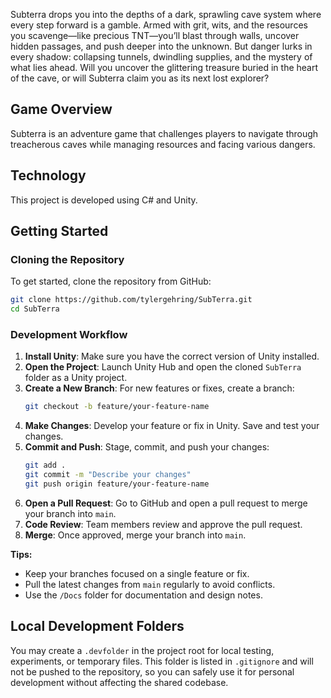 Subterra drops you into the depths of a dark, sprawling cave system where every step forward is a gamble. Armed with grit, wits, and the resources you scavenge—like precious TNT—you’ll blast through walls, uncover hidden passages, and push deeper into the unknown. But danger lurks in every shadow: collapsing tunnels, dwindling supplies, and the mystery of what lies ahead. Will you uncover the glittering treasure buried in the heart of the cave, or will Subterra claim you as its next lost explorer?

## Game Overview

Subterra is an adventure game that challenges players to navigate through treacherous caves while managing resources and facing various dangers.

## Technology
This project is developed using C# and Unity.

## Getting Started

### Cloning the Repository

To get started, clone the repository from GitHub:

```bash
git clone https://github.com/tylergehring/SubTerra.git
cd SubTerra
```

### Development Workflow

1. **Install Unity**: Make sure you have the correct version of Unity installed.
2. **Open the Project**: Launch Unity Hub and open the cloned `SubTerra` folder as a Unity project.
3. **Create a New Branch**: For new features or fixes, create a branch:
	```bash
	git checkout -b feature/your-feature-name
	```
4. **Make Changes**: Develop your feature or fix in Unity. Save and test your changes.
5. **Commit and Push**: Stage, commit, and push your changes:
	```bash
	git add .
	git commit -m "Describe your changes"
	git push origin feature/your-feature-name
	```
6. **Open a Pull Request**: Go to GitHub and open a pull request to merge your branch into `main`.
7. **Code Review**: Team members review and approve the pull request.
8. **Merge**: Once approved, merge your branch into `main`.

**Tips:**
- Keep your branches focused on a single feature or fix.
- Pull the latest changes from `main` regularly to avoid conflicts.
- Use the `/Docs` folder for documentation and design notes.

## Local Development Folders

You may create a `.devfolder` in the project root for local testing, experiments, or temporary files. This folder is listed in `.gitignore` and will not be pushed to the repository, so you can safely use it for personal development without affecting the shared codebase.